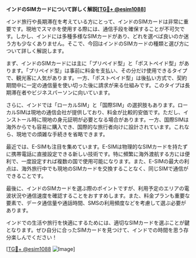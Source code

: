 **インドのSIMカードについて詳しく解説[[TG💪+ @esim1088](https://t.me/s/esim1088)]**

インド旅行や長期滞在を考えている方にとって、インドのSIMカードは非常に重要です。現地でスマホを使用する際には、通信手段を確保することが不可欠です。しかし、インドには多種多様なSIMカードがあり、どれを選べば良いのか迷う方も少なくありません。そこで、今回はインドのSIMカードの種類と選び方について詳しく解説します。

まず、インドのSIMカードには主に「プリペイド型」と「ポストペイド型」があります。「プリペイド型」は事前に料金を支払い、その分だけ使用できるタイプで、観光客に人気があります。一方、「ポストペイド型」は後払い方式で、契約期間中に一定の通信量を使い切った後に請求が来る仕組みです。このタイプは長期滞在者やビジネスパーソンに向いています。

さらに、インドでは「ローカルSIM」と「国際SIM」の選択肢もあります。ローカルSIMは現地の通信会社が提供しており、料金が比較的安価です。ただし、インストール時に現地の身元証明が必要となる場合があります。一方、国際SIMは海外からでも容易に購入でき、国際的な旅行者向けに設計されています。これなら、現地での煩雑な手続きを省略できます。

最近では、E-SIMも注目を集めています。E-SIMは物理的なSIMカードを持たずに携帯電話に直接設定できる新しい技術です。特に頻繁に海外渡航する方には便利で、一度設定すれば複数の国で使用可能になります。また、E-SIMの最大の利点は、海外旅行中でも現地のSIMカードを交換することなく、同じSIMで通信ができることです。

最後に、インドのSIMカードを選ぶ際のポイントですが、利用予定のエリアの電波状況や通信速度を確認することをおすすめします。また、料金プランも重要な要素で、データ通信量や通話時間、SMSの利用頻度などを考慮して選ぶ必要があります。

インドでの生活や旅行を快適にするためには、適切なSIMカードを選ぶことが鍵となります。ぜひ自分に合ったSIMカードを見つけて、インドでの時間を思う存分楽しんでください！

[[TG💪+ @esim1088](https://t.me/s/esim1088) ![Image](https://i.postimg.cc/Y0z9fWf4/image.png)]